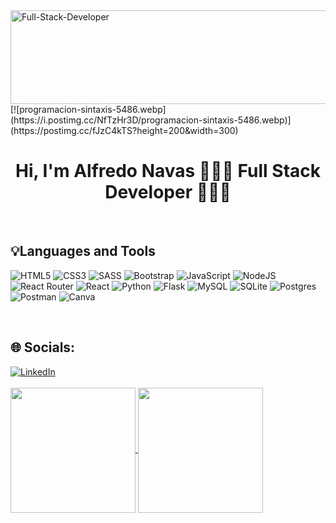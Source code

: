<img src="https://i.postimg.cc/PrRhRrDv/Full-Stack-Developer.jpg" alt="Full-Stack-Developer" width="1200" height="150">
[![programacion-sintaxis-5486.webp](https://i.postimg.cc/NfTzHr3D/programacion-sintaxis-5486.webp)](https://postimg.cc/fJzC4kTS?height=200&width=300)


<div  align="center">
  <h1> Hi, I'm Alfredo Navas 👨🏻‍💻 Full Stack Developer 👨🏻‍💻</h1>
 </div>
 
 <br>
 <h2>💡Languages ​​and Tools </h2>

![HTML5](https://img.shields.io/badge/html5-%23E34F26.svg?style=for-the-badge&logo=html5&logoColor=white)
![CSS3](https://img.shields.io/badge/css3-%231572B6.svg?style=for-the-badge&logo=css3&logoColor=white)
![SASS](https://img.shields.io/badge/SASS-hotpink.svg?style=for-the-badge&logo=SASS&logoColor=white)
![Bootstrap](https://img.shields.io/badge/bootstrap-%23563D7C.svg?style=for-the-badge&logo=bootstrap&logoColor=white)
![JavaScript](https://img.shields.io/badge/javascript-%23323330.svg?style=for-the-badge&logo=javascript&logoColor=%23F7DF1E)
![NodeJS](https://img.shields.io/badge/node.js-6DA55F?style=for-the-badge&logo=node.js&logoColor=white)
![React Router](https://img.shields.io/badge/React_Router-CA4245?style=for-the-badge&logo=react-router&logoColor=white)
![React](https://img.shields.io/badge/react-%2320232a.svg?style=for-the-badge&logo=react&logoColor=%2361DAFB)
![Python](https://img.shields.io/badge/python-3670A0?style=for-the-badge&logo=python&logoColor=ffdd54)
![Flask](https://img.shields.io/badge/flask-%23000.svg?style=for-the-badge&logo=flask&logoColor=white)
![MySQL](https://img.shields.io/badge/mysql-%2300f.svg?style=for-the-badge&logo=mysql&logoColor=white)
![SQLite](https://img.shields.io/badge/sqlite-%2307405e.svg?style=for-the-badge&logo=sqlite&logoColor=white) 
![Postgres](https://img.shields.io/badge/postgres-%23316192.svg?style=for-the-badge&logo=postgresql&logoColor=white)
![Postman](https://img.shields.io/badge/Postman-FF6C37?style=for-the-badge&logo=postman&logoColor=white) 
![Canva](https://img.shields.io/badge/Canva-%2300C4CC.svg?style=for-the-badge&logo=Canva&logoColor=white)

 <br>
 
 ## 🌐 Socials:
[![LinkedIn](https://img.shields.io/badge/LinkedIn-%230077B5.svg?logo=linkedin&logoColor=white)](https://www.linkedin.com/in/alfredo-navas/) 
<br>
<br>
<a href="https://github.com/navasalf/github-readme-stats">
  <img height=200 align="center" src="https://github-readme-stats.vercel.app/api?username=navasalf" />
</a>
<a href="https://github.com/navasalf/convoychat">
  <img height=200 align="center" src="https://github-readme-stats.vercel.app/api/top-langs?username=navasalf&layout=compact&langs_count=8&card_width=320" />
</a>

